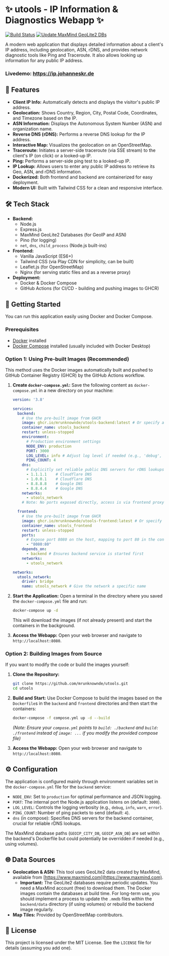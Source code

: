 # ✨ utools - IP Information & Diagnostics Webapp ✨

[![Build Status](https://github.com/mrunknownde/utools/actions/workflows/docker-build-push.yml/badge.svg)](https://github.com/mrunknownde/utools/actions/workflows/docker-build-push.yml)
[![Update MaxMind GeoLite2 DBs](https://github.com/MrUnknownDE/utools/actions/workflows/maxmind-update.yml/badge.svg)](https://github.com/MrUnknownDE/utools/actions/workflows/maxmind-update.yml)



A modern web application that displays detailed information about a client's IP address, including geolocation, ASN, rDNS, and provides network diagnostic tools like Ping and Traceroute. It also allows looking up information for any public IP address.

<!-- Optional: Füge hier einen Screenshot hinzu -->
<!-- ![Screenshot](link/to/your/screenshot.png) -->

### Livedemo: https://ip.johanneskr.de

## 🚀 Features

*   **Client IP Info:** Automatically detects and displays the visitor's public IP address.
*   **Geolocation:** Shows Country, Region, City, Postal Code, Coordinates, and Timezone based on the IP.
*   **ASN Information:** Displays the Autonomous System Number (ASN) and organization name.
*   **Reverse DNS (rDNS):** Performs a reverse DNS lookup for the IP address.
*   **Interactive Map:** Visualizes the geolocation on an OpenStreetMap.
*   **Traceroute:** Initiates a server-side traceroute (via SSE stream) to the client's IP (on click) or a looked-up IP.
*   **Ping:** Performs a server-side ping test to a looked-up IP.
*   **IP Lookup:** Allows users to enter any public IP address to retrieve its Geo, ASN, and rDNS information.
*   **Dockerized:** Both frontend and backend are containerized for easy deployment.
*   **Modern UI:** Built with Tailwind CSS for a clean and responsive interface.

## 🛠️ Tech Stack

*   **Backend:**
    *   Node.js
    *   Express.js
    *   MaxMind GeoLite2 Databases (for GeoIP and ASN)
    *   Pino (for logging)
    *   `net`, `dns`, `child_process` (Node.js built-ins)
*   **Frontend:**
    *   Vanilla JavaScript (ES6+)
    *   Tailwind CSS (via Play CDN for simplicity, can be built)
    *   Leaflet.js (for OpenStreetMap)
    *   Nginx (for serving static files and as a reverse proxy)
*   **Deployment:**
    *   Docker & Docker Compose
    *   GitHub Actions (for CI/CD - building and pushing images to GHCR)

## 🏁 Getting Started

You can run this application easily using Docker and Docker Compose.

### Prerequisites

*   [Docker](https://docs.docker.com/get-docker/) installed
*   [Docker Compose](https://docs.docker.com/compose/install/) installed (usually included with Docker Desktop)

### Option 1: Using Pre-built Images (Recommended)

This method uses the Docker images automatically built and pushed to GitHub Container Registry (GHCR) by the GitHub Actions workflow.

1.  **Create `docker-compose.yml`:**
    Save the following content as `docker-compose.yml` in a new directory on your machine:

    ```yaml
    version: '3.8'

    services:
      backend:
        # Use the pre-built image from GHCR
        image: ghcr.io/mrunknownde/utools-backend:latest # Or specify a specific tag/sha
        container_name: utools_backend
        restart: unless-stopped
        environment:
          # Production environment settings
          NODE_ENV: production
          PORT: 3000
          LOG_LEVEL: info # Adjust log level if needed (e.g., 'debug', 'warn')
          PING_COUNT: 4
        dns:
          # Explicitly set reliable public DNS servers for rDNS lookups inside the container
          - 1.1.1.1    # Cloudflare DNS
          - 1.0.0.1    # Cloudflare DNS
          - 8.8.8.8    # Google DNS
          - 8.8.4.4    # Google DNS
        networks:
          - utools_network
        # Note: No ports exposed directly, access is via frontend proxy

      frontend:
        # Use the pre-built image from GHCR
        image: ghcr.io/mrunknownde/utools-frontend:latest # Or specify a specific tag/sha
        container_name: utools_frontend
        restart: unless-stopped
        ports:
          # Expose port 8080 on the host, mapping to port 80 in the container (Nginx)
          - "8080:80"
        depends_on:
          - backend # Ensures backend service is started first
        networks:
          - utools_network

    networks:
      utools_network:
        driver: bridge
        name: utools_network # Give the network a specific name
    ```

2.  **Start the Application:**
    Open a terminal in the directory where you saved the `docker-compose.yml` file and run:
    ```bash
    docker-compose up -d
    ```
    This will download the images (if not already present) and start the containers in the background.

3.  **Access the Webapp:**
    Open your web browser and navigate to `http://localhost:8080`.

### Option 2: Building Images from Source

If you want to modify the code or build the images yourself:

1.  **Clone the Repository:**
    ```bash
    git clone https://github.com/mrunknownde/utools.git
    cd utools
    ```
2.  **Build and Start:**
    Use Docker Compose to build the images based on the `Dockerfile`s in the `backend` and `frontend` directories and then start the containers:
    ```bash
    docker-compose -f compose.yml up -d --build
    ```
    *(Note: Ensure your `compose.yml` points to `build: ./backend` and `build: ./frontend` instead of `image: ...` if you modify the provided compose file)*

3.  **Access the Webapp:**
    Open your web browser and navigate to `http://localhost:8080`.

## ⚙️ Configuration

The application is configured mainly through environment variables set in the `docker-compose.yml` file for the `backend` service:

*   `NODE_ENV`: Set to `production` for optimal performance and JSON logging.
*   `PORT`: The internal port the Node.js application listens on (default: `3000`).
*   `LOG_LEVEL`: Controls the logging verbosity (e.g., `debug`, `info`, `warn`, `error`).
*   `PING_COUNT`: Number of ping packets to send (default: `4`).
*   `dns` (in compose): Specifies DNS servers for the backend container, crucial for reliable rDNS lookups.

The MaxMind database paths (`GEOIP_CITY_DB`, `GEOIP_ASN_DB`) are set within the backend's Dockerfile but could potentially be overridden if needed (e.g., using volumes).

## 🌐 Data Sources

*   **Geolocation & ASN:** This tool uses GeoLite2 data created by MaxMind, available from [https://www.maxmind.com](https://www.maxmind.com).
    *   **Important:** The GeoLite2 databases require periodic updates. You need a MaxMind account (free) to download them. The Docker images contain the databases at build time. For long-term use, you should implement a process to update the `.mmdb` files within the `backend/data` directory (if using volumes) or rebuild the backend image regularly.
*   **Map Tiles:** Provided by OpenStreetMap contributors.

## 📜 License

This project is licensed under the MIT License. See the `LICENSE` file for details (assuming you add one).